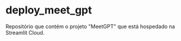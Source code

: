 # deploy_meet_gpt
Repositório que contém o projeto "MeetGPT" que está hospedado na Streamlit Cloud.
